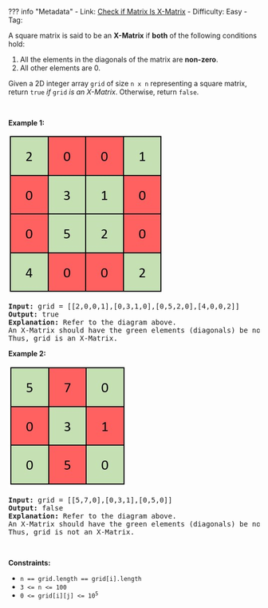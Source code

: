
??? info "Metadata"
    - Link: [Check if Matrix Is X-Matrix](https://leetcode.com/problems/check-if-matrix-is-x-matrix)
    - Difficulty: Easy
    - Tag: 

<p>A square matrix is said to be an <strong>X-Matrix</strong> if <strong>both</strong> of the following conditions hold:</p>

<ol>
	<li>All the elements in the diagonals of the matrix are <strong>non-zero</strong>.</li>
	<li>All other elements are 0.</li>
</ol>

<p>Given a 2D integer array <code>grid</code> of size <code>n x n</code> representing a square matrix, return <code>true</code><em> if </em><code>grid</code><em> is an X-Matrix</em>. Otherwise, return <code>false</code>.</p>

<p>&nbsp;</p>
<p><strong>Example 1:</strong></p>
<img alt="" src="problem-assets/https:--assets.leetcode.com-uploads-2022-05-03-ex1.jpg" style="width: 311px; height: 320px;" />
<pre>
<strong>Input:</strong> grid = [[2,0,0,1],[0,3,1,0],[0,5,2,0],[4,0,0,2]]
<strong>Output:</strong> true
<strong>Explanation:</strong> Refer to the diagram above. 
An X-Matrix should have the green elements (diagonals) be non-zero and the red elements be 0.
Thus, grid is an X-Matrix.
</pre>

<p><strong>Example 2:</strong></p>
<img alt="" src="problem-assets/https:--assets.leetcode.com-uploads-2022-05-03-ex2.jpg" style="width: 238px; height: 246px;" />
<pre>
<strong>Input:</strong> grid = [[5,7,0],[0,3,1],[0,5,0]]
<strong>Output:</strong> false
<strong>Explanation:</strong> Refer to the diagram above.
An X-Matrix should have the green elements (diagonals) be non-zero and the red elements be 0.
Thus, grid is not an X-Matrix.
</pre>

<p>&nbsp;</p>
<p><strong>Constraints:</strong></p>

<ul>
	<li><code>n == grid.length == grid[i].length</code></li>
	<li><code>3 &lt;= n &lt;= 100</code></li>
	<li><code>0 &lt;= grid[i][j] &lt;= 10<sup>5</sup></code></li>
</ul>
